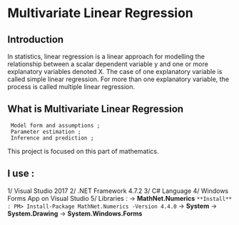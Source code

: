 # Multivariate Linear Regression

## Introduction

In statistics, linear regression is a linear approach for modelling the relationship between a scalar dependent variable y and one or more explanatory variables denoted X. 
The case of one explanatory variable is called simple linear regression. 
For more than one explanatory variable, the process is called multiple linear regression.

## What is Multivariate Linear Regression

```
 Model form and assumptions ;
 Parameter estimation ; 
 Inference and prediction ; 
```

This project is focused on this part of mathematics.

## I use : 

1/ Visual Studio 2017
2/ .NET Framework 4.7.2
3/ C# Language
4/ Windows Forms App on Visual Studio
5/ Libraries : 
	-> **MathNet.Numerics**
		```
		**Install** : PM> Install-Package MathNet.Numerics -Version 4.4.0
		```
	-> **System**
	-> **System.Drawing**
	-> **System.Windows.Forms**
